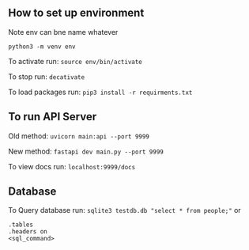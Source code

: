 ## How to set up environment

Note env can bne name whatever

```python3 -m venv env```

To activate run:
```source env/bin/activate```

To stop run:
```decativate```

To load packages run:
``` pip3 install -r requirments.txt ```


## To run API Server
Old method:
```uvicorn main:api --port 9999```

New method:
```fastapi dev main.py --port 9999```

To view docs run:
```localhost:9999/docs```

## Database
To Query database run:
```sqlite3 testdb.db "select * from people;"```
or 
```sqlite3 <database>
.tables
.headers on
<sql_command>
```